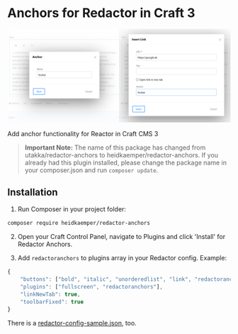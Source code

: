 # Anchors for Redactor in Craft 3

![Image of Craft Redactor Anchors](./preview.jpg)

Add anchor functionality for Reactor in Craft CMS 3

> **Important Note:**
> The name of this package has changed from utakka/redactor-anchors to heidkaemper/redactor-anchors.
> If you already had this plugin installed, please change the package name in your composer.json and run `composer update`.

## Installation

1. Run Composer in your project folder:

```sh
composer require heidkaemper/redactor-anchors
```

2. Open your Craft Control Panel, navigate to Plugins and click 'Install' for Redactor Anchors.

3. Add `redactoranchors` to plugins array in your Redactor config. Example:
```js
{
    "buttons": ["bold", "italic", "unorderedlist", "link", "redactoranchors", "image"],
    "plugins": ["fullscreen", "redactoranchors"],
    "linkNewTab": true,
    "toolbarFixed": true
}
```
There is a [redactor-config-sample.json](./redactor-config-sample.json), too.
